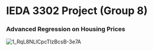 # IEDA 3302 Project (Group 8)

### Advanced Regression on Housing Prices


![1_RqL8NLlCpcTIzBcsB-3e7A](https://github.com/Ng-Cho-Yin/Advanced_Regression/assets/56172862/3c672cef-ad1d-46f6-b75a-687aa2cbe0f5)
